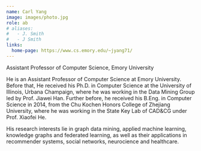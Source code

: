 ```yaml
---
name: Carl Yang
image: images/photo.jpg
role: ab
# aliases:
#   - J. Smith
#   - J Smith
links:
  home-page: https://www.cs.emory.edu/~jyang71/
---
```


Assistant Professor of Computer Science, Emory University

He is an Assistant Professor of Computer Science at Emory University. Before that, He received his Ph.D. in Computer Science at the University of Illinois, Urbana Champaign, where he was working in the Data Mining Group led by Prof. Jiawei Han. Further before, he received his B.Eng. in Computer Science in 2014, from the Chu Kochen Honors College of Zhejiang University, where he was working in the State Key Lab of CAD&CG under Prof. Xiaofei He.

His research interests lie in graph data mining, applied machine learning, knowledge graphs and federated learning, as well as their applications in recommender systems, social networks, neurocience and healthcare.